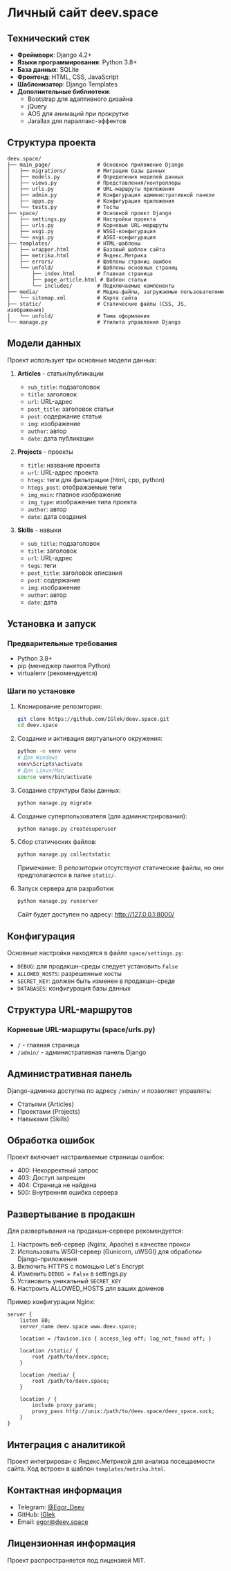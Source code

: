 # Личный сайт deev.space

## Технический стек

- **Фреймворк**: Django 4.2+
- **Языки программирования**: Python 3.8+
- **База данных**: SQLite
- **Фронтенд**: HTML, CSS, JavaScript
- **Шаблонизатор**: Django Templates
- **Дополнительные библиотеки**: 
  - Bootstrap для адаптивного дизайна
  - jQuery
  - AOS для анимаций при прокрутке
  - Jarallax для параллакс-эффектов

## Структура проекта

```
deev.space/
├── main_page/               # Основное приложение Django
│   ├── migrations/          # Миграции базы данных
│   ├── models.py            # Определения моделей данных
│   ├── views.py             # Представления/контроллеры
│   ├── urls.py              # URL-маршруты приложения
│   ├── admin.py             # Конфигурация административной панели
│   ├── apps.py              # Конфигурация приложения
│   └── tests.py             # Тесты
├── space/                   # Основной проект Django
│   ├── settings.py          # Настройки проекта
│   ├── urls.py              # Корневые URL-маршруты
│   ├── wsgi.py              # WSGI-конфигурация
│   └── asgi.py              # ASGI-конфигурация
├── templates/               # HTML-шаблоны
│   ├── wrapper.html         # Базовый шаблон сайта
│   ├── metrika.html         # Яндекс.Метрика
│   ├── errors/              # Шаблоны страниц ошибок
│   └── unfold/              # Шаблоны основных страниц
│       ├── index.html       # Главная страница
│       ├── page_article.html # Шаблон статьи
│       └── includes/        # Подключаемые компоненты
├── media/                   # Медиа-файлы, загружаемые пользователями
│   └── sitemap.xml          # Карта сайта
├── static/                  # Статические файлы (CSS, JS, изображения)
│   └── unfold/              # Тема оформления
└── manage.py                # Утилита управления Django
```

## Модели данных

Проект использует три основные модели данных:

1. **Articles** - статьи/публикации
   - `sub_title`: подзаголовок
   - `title`: заголовок
   - `url`: URL-адрес
   - `post_title`: заголовок статьи
   - `post`: содержание статьи
   - `img`: изображение
   - `author`: автор
   - `date`: дата публикации

2. **Projects** - проекты
   - `title`: название проекта
   - `url`: URL-адрес проекта
   - `htegs`: теги для фильтрации (html, cpp, python)
   - `htegs_post`: отображаемые теги
   - `img_main`: главное изображение
   - `img_type`: изображение типа проекта
   - `author`: автор
   - `date`: дата создания

3. **Skills** - навыки
   - `sub_title`: подзаголовок
   - `title`: заголовок
   - `url`: URL-адрес
   - `tegs`: теги
   - `post_title`: заголовок описания
   - `post`: содержание
   - `img`: изображение
   - `author`: автор
   - `date`: дата

## Установка и запуск

### Предварительные требования

- Python 3.8+
- pip (менеджер пакетов Python)
- virtualenv (рекомендуется)

### Шаги по установке

1. Клонирование репозитория:
   ```bash
   git clone https://github.com/IGlek/deev.space.git
   cd deev.space
   ```

2. Создание и активация виртуального окружения:
   ```bash
   python -m venv venv
   # Для Windows
   venv\Scripts\activate
   # Для Linux/Mac
   source venv/bin/activate
   ```

3. Создание структуры базы данных:
   ```bash
   python manage.py migrate
   ```

4. Создание суперпользователя (для администрирования):
   ```bash
   python manage.py createsuperuser
   ```

5. Сбор статических файлов:
   ```bash
   python manage.py collectstatic
   ```
   
   Примечание: В репозитории отсутствуют статические файлы, но они предполагаются в папке `static/`.

6. Запуск сервера для разработки:
   ```bash
   python manage.py runserver
   ```
   
   Сайт будет доступен по адресу: http://127.0.0.1:8000/

## Конфигурация

Основные настройки находятся в файле `space/settings.py`:

- `DEBUG`: для продакшн-среды следует установить `False`
- `ALLOWED_HOSTS`: разрешенные хосты
- `SECRET_KEY`: должен быть изменен в продакшн-среде
- `DATABASES`: конфигурация базы данных

## Структура URL-маршрутов

### Корневые URL-маршруты (space/urls.py)
- `/` - главная страница
- `/admin/` - административная панель Django

## Административная панель

Django-админка доступна по адресу `/admin/` и позволяет управлять:
- Статьями (Articles)
- Проектами (Projects)
- Навыками (Skills)

## Обработка ошибок

Проект включает настраиваемые страницы ошибок:
- 400: Некорректный запрос
- 403: Доступ запрещен
- 404: Страница не найдена
- 500: Внутренняя ошибка сервера

## Развертывание в продакшн

Для развертывания на продакшн-сервере рекомендуется:

1. Настроить веб-сервер (Nginx, Apache) в качестве прокси
2. Использовать WSGI-сервер (Gunicorn, uWSGI) для обработки Django-приложения
3. Включить HTTPS с помощью Let's Encrypt
4. Изменить `DEBUG = False` в settings.py
5. Установить уникальный `SECRET_KEY`
6. Настроить ALLOWED_HOSTS для ваших доменов

Пример конфигурации Nginx:
```nginx
server {
    listen 80;
    server_name deev.space www.deev.space;
    
    location = /favicon.ico { access_log off; log_not_found off; }
    
    location /static/ {
        root /path/to/deev.space;
    }
    
    location /media/ {
        root /path/to/deev.space;
    }
    
    location / {
        include proxy_params;
        proxy_pass http://unix:/path/to/deev.space/deev_space.sock;
    }
}
```

## Интеграция с аналитикой

Проект интегрирован с Яндекс.Метрикой для анализа посещаемости сайта. Код встроен в шаблон `templates/metrika.html`.

## Контактная информация

- Telegram: [@Egor_Deev](https://t.me/Egor_Deev)
- GitHub: [IGlek](https://github.com/IGlek)
- Email: egor@deev.space

## Лицензионная информация

Проект распространяется под лицензией MIT.
